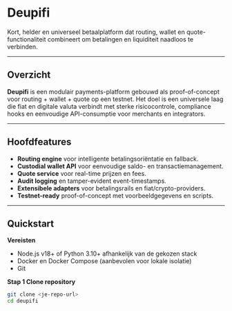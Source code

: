 # Deupifi

Kort, helder en universeel betaalplatform dat routing, wallet en quote-functionaliteit combineert om betalingen en liquiditeit naadloos te verbinden.

---

## Overzicht

**Deupifi** is een modulair payments-platform gebouwd als proof-of-concept voor routing + wallet + quote op een testnet. Het doel is een universele laag die fiat en digitale valuta verbindt met sterke risicocontrole, compliance hooks en eenvoudige API-consumptie voor merchants en integrators.

---

## Hoofdfeatures

- **Routing engine** voor intelligente betalingsoriëntatie en fallback.
- **Custodial wallet API** voor eenvoudige saldo- en transactiemanagement.
- **Quote service** voor real-time prijzen en fees.
- **Audit logging** en tamper-evident event-timestamps.
- **Extensibele adapters** voor betalingsrails en fiat/crypto-providers.
- **Testnet-ready** proof-of-concept met voorbeeldgegevens en scripts.

---

## Quickstart

**Vereisten**

- Node.js v18+ of Python 3.10+ afhankelijk van de gekozen stack
- Docker en Docker Compose (aanbevolen voor lokale isolatie)
- Git

**Stap 1 Clone repository**

```bash
git clone <je-repo-url>
cd deupifi

